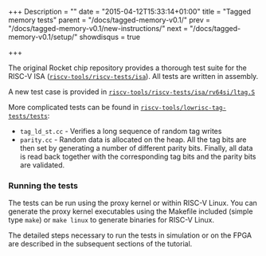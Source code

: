 +++
Description = ""
date = "2015-04-12T15:33:14+01:00"
title = "Tagged memory tests"
parent = "/docs/tagged-memory-v0.1/"
prev = "/docs/tagged-memory-v0.1/new-instructions/"
next = "/docs/tagged-memory-v0.1/setup/"
showdisqus = true

+++

The original Rocket chip repository provides a thorough test suite for
the RISC-V ISA
([`riscv-tools/riscv-tests/isa`](https://github.com/riscv/riscv-tests/tree/master/isa)). All
tests are written in assembly.

A new test case is provided in [`riscv-tools/riscv-tests/isa/rv64si/ltag.S`](https://github.com/lowRISC/riscv-tests/tree/master/isa/rv64si/ltag.S)

More complicated tests can be found in
[`riscv-tools/lowrisc-tag-tests/tests`](https://github.com/lowRISC/lowrisc-tag-tests/tree/master/tests):

  * `tag_ld_st.cc` - Verifies a long sequence of random tag writes
  * `parity.cc` - Random data is allocated on the heap. All the tag bits are then set by generating a number of different parity bits. Finally, all data is read back together with the corresponding tag bits and the parity bits are validated. 

### Running the tests

The tests can be run using the proxy kernel or within RISC-V
Linux. You can generate the proxy kernel executables using the
Makefile included (simple type `make`) or `make linux` to generate
binaries for RISC-V Linux.

The detailed steps necessary to run the tests in simulation or on the FPGA are
described in the subsequent sections of the tutorial.

